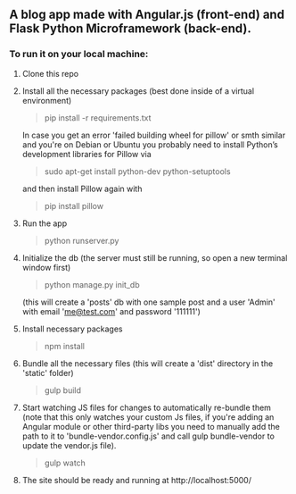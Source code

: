 ## A blog app made with Angular.js (front-end) and Flask Python Microframework (back-end).
 
### To run it on your local machine:

 1. Clone this repo

 2. Install all the necessary packages (best done inside of a virtual environment)

    > pip install -r requirements.txt

    In case you get an error 'failed building wheel for pillow' or smth similar and
    you're on Debian or Ubuntu you probably need to install Python’s development libraries for Pillow via
    > sudo apt-get install python-dev python-setuptools 
    
    and then install Pillow again with
    > pip install pillow

 3. Run the app

    > python runserver.py
    
 4. Initialize the db (the server must still be running, so open a new terminal window first)

    > python manage.py init_db 
    
    (this will create a 'posts' db with one sample post and a user 'Admin' with email 'me@test.com' and password '111111')

 5. Install necessary packages
    > npm install
    
 6. Bundle all the necessary files (this will create a 'dist' directory in the 'static' folder)
    > gulp build 
 
 7. Start watching JS files for changes to automatically re-bundle them (note that this only watches your custom Js files, if you're adding an Angular module or 
 other third-party libs you need to manually add the path to it to 'bundle-vendor.config.js' and call gulp bundle-vendor to update the vendor.js file).
    > gulp watch
 
 8. The site should be ready and running at http://localhost:5000/

